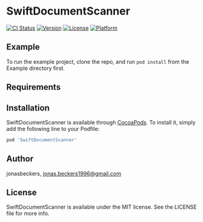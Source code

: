 # SwiftDocumentScanner

[![CI Status](http://img.shields.io/travis/jonasbeckers/SwiftDocumentScanner.svg?style=flat)](https://travis-ci.org/jonasbeckers/SwiftDocumentScanner)
[![Version](https://img.shields.io/cocoapods/v/SwiftDocumentScanner.svg?style=flat)](http://cocoapods.org/pods/SwiftDocumentScanner)
[![License](https://img.shields.io/cocoapods/l/SwiftDocumentScanner.svg?style=flat)](http://cocoapods.org/pods/SwiftDocumentScanner)
[![Platform](https://img.shields.io/cocoapods/p/SwiftDocumentScanner.svg?style=flat)](http://cocoapods.org/pods/SwiftDocumentScanner)

## Example

To run the example project, clone the repo, and run `pod install` from the Example directory first.

## Requirements

## Installation

SwiftDocumentScanner is available through [CocoaPods](http://cocoapods.org). To install
it, simply add the following line to your Podfile:

```ruby
pod 'SwiftDocumentScanner'
```

## Author

jonasbeckers, jonas.beckers1996@gmail.com

## License

SwiftDocumentScanner is available under the MIT license. See the LICENSE file for more info.
